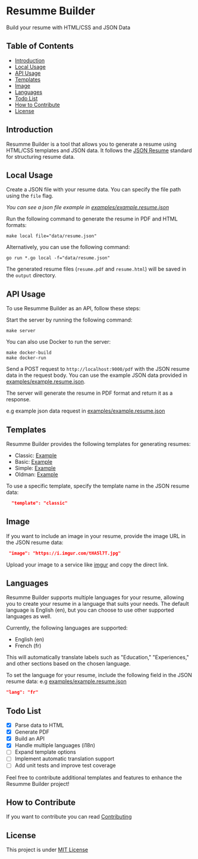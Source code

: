 # Resumme Builder

Build your resume with HTML/CSS and JSON Data

## Table of Contents

- [Introduction](#introduction)
- [Local Usage](#local-usage)
- [API Usage](#api-usage)
- [Templates](#templates)
- [Image](#image)
- [Languages](#languages)
- [Todo List](#todo-list)
- [How to Contribute](#how-to-contribute)
- [License](#license)

## Introduction

Resumme Builder is a tool that allows you to generate a resume using HTML/CSS templates and JSON data.
It follows the [JSON Resume](https://jsonresume.org/) standard for structuring resume data.

## Local Usage

Create a JSON file with your resume data. You can specify the file path using the `file` flag.

<i>You can see a json file example in [examples/example.resume.json](examples/example.resume.json)</i>

Run the following command to generate the resume in PDF and HTML formats:

```shell
make local file="data/resume.json"
```

Alternatively, you can use the following command:

```shell
go run *.go local -f="data/resume.json"
```

The generated resume files (`resume.pdf` and `resume.html`) will be saved in the `output` directory.

## API Usage

To use Resumme Builder as an API, follow these steps:

Start the server by running the following command:

```
make server
```

You can also use Docker to run the server:

```
make docker-build
make docker-run
```

Send a POST request to `http://localhost:9000/pdf` with the JSON resume data in the request body.
You can use the example JSON data provided in [examples/example.resume.json](examples/example.resume.json).

The server will generate the resume in PDF format and return it as a response.

e.g example json data request in [examples/example.resume.json](examples/example.resume.json)

## Templates

Resumme Builder provides the following templates for generating resumes:

- Classic: [Example](examples/example.classic.pdf)
- Basic: [Example](examples/example.basic.pdf)
- Simple: [Example](examples/example.simple.pdf)
- Oldman: [Example](examples/example.oldman.pdf)

To use a specific template, specify the template name in the JSON resume data:

```json
  "template": "classic"
```

## Image

If you want to include an image in your resume, provide the image URL in the JSON resume data:

```json
 "image": "https://i.imgur.com/tHA5l7T.jpg"
```

Upload your image to a service like [imgur](https://imgur.com/) and copy the direct link.

## Languages

Resumme Builder supports multiple languages for your resume, allowing you to create your resume in a language that suits
your needs. The default language is English (en), but you can choose to use other supported languages as well.

Currently, the following languages are supported:

- English (en)
- French (fr)

This will automatically translate labels such as "Education," "Experiences," and other sections based on the chosen
language.

To set the language for your resume, include the following field in the JSON resume data:
e.g [examples/example.resume.json](examples/example.resume.json)

```json
"lang": "fr"
```

## Todo List

- [x] Parse data to HTML
- [x] Generate PDF
- [x] Build an API
- [x] Handle multiple languages (i18n)
- [ ] Expand template options
- [ ] Implement automatic translation support
- [ ] Add unit tests and improve test coverage

Feel free to contribute additional templates and features to enhance the Resumme Builder project!

## How to Contribute

If you want to contribute you can read [Contributing](CONTRIBUTING.md)

## License

This project is under [MIT License](LICENSE)

